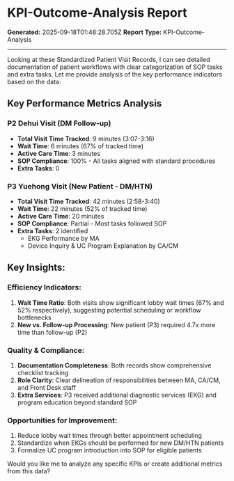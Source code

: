 # KPI-Outcome-Analysis Report

**Generated:** 2025-09-18T01:48:28.705Z
**Report Type:** KPI-Outcome-Analysis

---

Looking at these Standardized Patient Visit Records, I can see detailed documentation of patient workflows with clear categorization of SOP tasks and extra tasks. Let me provide analysis of the key performance indicators based on the data:

## Key Performance Metrics Analysis

### P2 Dehui Visit (DM Follow-up)
- **Total Visit Time Tracked**: 9 minutes (3:07-3:16)
- **Wait Time**: 6 minutes (67% of tracked time)
- **Active Care Time**: 3 minutes
- **SOP Compliance**: 100% - All tasks aligned with standard procedures
- **Extra Tasks**: 0

### P3 Yuehong Visit (New Patient - DM/HTN)
- **Total Visit Time Tracked**: 42 minutes (2:58-3:40)
- **Wait Time**: 22 minutes (52% of tracked time)
- **Active Care Time**: 20 minutes
- **SOP Compliance**: Partial - Most tasks followed SOP
- **Extra Tasks**: 2 identified
  - EKG Performance by MA
  - Device Inquiry & UC Program Explanation by CA/CM

## Key Insights:

### Efficiency Indicators:
1. **Wait Time Ratio**: Both visits show significant lobby wait times (67% and 52% respectively), suggesting potential scheduling or workflow bottlenecks
2. **New vs. Follow-up Processing**: New patient (P3) required 4.7x more time than follow-up (P2)

### Quality & Compliance:
1. **Documentation Completeness**: Both records show comprehensive checklist tracking
2. **Role Clarity**: Clear delineation of responsibilities between MA, CA/CM, and Front Desk staff
3. **Extra Services**: P3 received additional diagnostic services (EKG) and program education beyond standard SOP

### Opportunities for Improvement:
1. Reduce lobby wait times through better appointment scheduling
2. Standardize when EKGs should be performed for new DM/HTN patients
3. Formalize UC program introduction into SOP for eligible patients

Would you like me to analyze any specific KPIs or create additional metrics from this data?